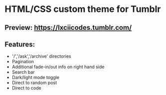# HTML/CSS custom theme for Tumblr

Preview: https://lxciicodes.tumblr.com/
---
## Features:
- '/','/ask','/archive' directories
- Pagination
- Additional fade-in/out info on right hand side
- Search bar
- Dark/light mode toggle
- Direct to random post
- Direct to code
